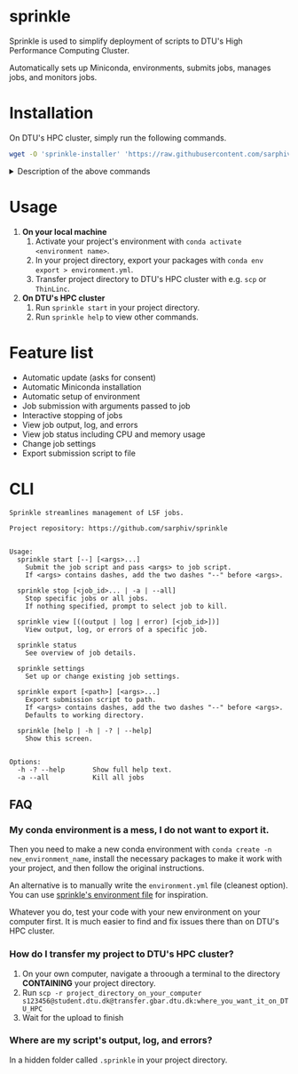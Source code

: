 # sprinkle
Sprinkle is used to simplify deployment of scripts to DTU's High Performance Computing Cluster. 

Automatically sets up Miniconda, environments, submits jobs, manages jobs, and monitors jobs. 


# Installation
On DTU's HPC cluster, simply run the following commands.

```bash
wget -O 'sprinkle-installer' 'https://raw.githubusercontent.com/sarphiv/sprinkle/main/bin/sprinkle' && chmod u+x sprinkle-installer && ./sprinkle-installer && rm -f sprinkle-installer && source ~/.profile && sprinkle
```

<details>
  <summary>Description of the above commands</summary>

  ```bash
  # Downloads newest version of sprinkle
  $ wget -O 'sprinkle-installer' 'https://raw.githubusercontent.com/sarphiv/sprinkle/main/bin/sprinkle'
  # Makes the script executable
  $ chmod u+x sprinkle-installer
  # Runs the installation script
  $ ./sprinkle-installer
  # Delete downloaded sprinkle file
  $ rm -f sprinkle-installer
  # Update environment variables of current shell
  $ source ~/.profile
  # Run installed sprinkle for final setup
  $ sprinkle
  ```
</details>


# Usage
1. **On your local machine**
    1. Activate your project's environment with `conda activate <environment name>`.
    0. In your project directory, export your packages with `conda env export > environment.yml`.
    0. Transfer project directory to DTU's HPC cluster with e.g. `scp` or `ThinLinc`. 
2. **On DTU's HPC cluster**
    1. Run `sprinkle start` in your project directory.
    0. Run `sprinkle help` to view other commands.


# Feature list
- Automatic update (asks for consent)
- Automatic Miniconda installation
- Automatic setup of environment
- Job submission with arguments passed to job
- Interactive stopping of jobs
- View job output, log, and errors
- View job status including CPU and memory usage
- Change job settings
- Export submission script to file


# CLI
```
Sprinkle streamlines management of LSF jobs.

Project repository: https://github.com/sarphiv/sprinkle


Usage:
  sprinkle start [--] [<args>...]
    Submit the job script and pass <args> to job script.
    If <args> contains dashes, add the two dashes "--" before <args>.

  sprinkle stop [<job_id>... | -a | --all]
    Stop specific jobs or all jobs.
    If nothing specified, prompt to select job to kill.

  sprinkle view [((output | log | error) [<job_id>])]
    View output, log, or errors of a specific job.

  sprinkle status
    See overview of job details.

  sprinkle settings
    Set up or change existing job settings.

  sprinkle export [<path>] [<args>...]
    Export submission script to path. 
    If <args> contains dashes, add the two dashes "--" before <args>.
    Defaults to working directory.

  sprinkle [help | -h | -? | --help]
    Show this screen.


Options:
  -h -? --help       Show full help text.
  -a --all           Kill all jobs
```


## FAQ
### My conda environment is a mess, I do not want to export it.
Then you need to make a new conda environment with `conda create -n new_environment_name`,
install the necessary packages to make it work with your project, and then follow the original instructions.

An alternative is to manually write the `environment.yml` file (cleanest option).
You can use [sprinkle's environment file](https://github.com/sarphiv/sprinkle/blob/main/environment.yml) for inspiration.

Whatever you do, test your code with your new environment on your computer first.
It is much easier to find and fix issues there than on DTU's HPC cluster.

### How do I transfer my project to DTU's HPC cluster?
1. On your own computer, navigate a throough a terminal to the directory **CONTAINING** your project directory.
0. Run `scp -r project_directory_on_your_computer s123456@student.dtu.dk@transfer.gbar.dtu.dk:where_you_want_it_on_DTU_HPC`
0. Wait for the upload to finish

### Where are my script's output, log, and errors?
In a hidden folder called `.sprinkle` in your project directory.